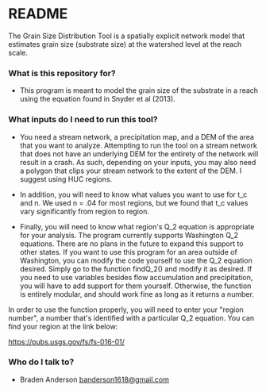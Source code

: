# README #

The Grain Size Distribution Tool is a spatially explicit network model that estimates grain size (substrate size) at the watershed level at the reach scale. 

### What is this repository for? ###

* This program is meant to model the grain size of the substrate in a reach using the equation found in Snyder et al (2013).

### What inputs do I need to run this tool? ###

* You need a stream network, a precipitation map, and a DEM of the area that you want to analyze. Attempting to run the tool on a stream network that does not have an underlying DEM for the entirety of the network will result in a crash. As such, depending on your inputs, you may also need a polygon that clips your stream network to the extent of the DEM. I suggest using HUC regions.

* In addition, you will need to know what values you want to use for t_c and n. We used n = .04 for most regions, but we found that t_c values vary significantly from region to region.

* Finally, you will need to know what region's Q_2 equation is appropriate for your analysis. The program currently supports Washington Q_2 equations. There are no plans in the future to expand this support to other states. If you want to use this program for an area outside of Washington, you can modify the code yourself to use the Q_2 equation desired. Simply go to the function findQ_2() and modify it as desired. If you need to use variables besides flow accumulation and precipitation, you will have to add support for them yourself. Otherwise, the function is entirely modular, and should work fine as long as it returns a number.

In order to use the function properly, you will need to enter your "region number", a number that's identified with a particular Q_2 equation. You can find your region at the link below:

https://pubs.usgs.gov/fs/fs-016-01/

### Who do I talk to? ###

* Braden Anderson
	banderson1618@gmail.com
